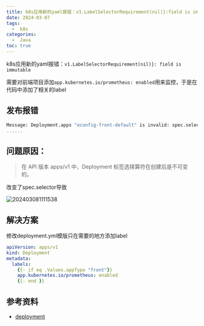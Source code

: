 ```yaml
---
title: k8s应用新的yaml报错：v1.LabelSelectorRequirement(nil)}:field is immutable
date: 2024-03-07
tags:
  -  k8s
categories:
  -  Java
toc: true
---
```


k8s应用新的yaml报错：`v1.LabelSelectorRequirement(nil)}: field is immutable`

<!-- more -->

需要对前端项目添加`app.kubernetes.io/prometheus: enabled`用来监控，于是在代码中添加了相关的label

## 发布报错

```bash
Message: Deployment.apps "econfig-front-default" is invalid: spec.selector: Invalid value: v1.LabelSelector{MatchLabels:map[string]string{"app":"econfig-front", "app.kubernetes.io/instance":"econfig-front", "app.kubernetes.io/managed-by":"Helm", "app
......
```

## 问题原因：

> 在 API 版本 apps/v1 中，Deployment 标签选择算符在创建后是不可变的。

改变了spec.selector导致

![202403081111538](https://test-fsservice.oss-cn-shanghai.aliyuncs.com/fs/test/2024/202403081111538.png)

## 解决方案

修改deployment.yml模版只在需要的地方添加label

```yaml
apiVersion: apps/v1
kind: Deployment
metadata:
  labels:
    {{- if eq .Values.appType "front"}}
    app.kubernetes.io/prometheus: enabled
    {{- end }}
```


## 参考资料

- [deployment](https://kubernetes.io/zh-cn/docs/concepts/workloads/controllers/deployment/#label-selector-updates)